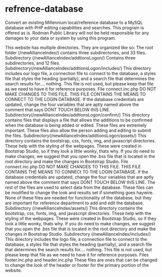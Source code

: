 # refrence-database
Convert an existing Millennium local/reference database to a MySQL database with PHP editing capabilities and searches.
This program is offered as is. Rodman Public Library will not be held responsible for any damages to your data or system by using this program.

This website has multiple directories. They are organized like so:
The root folder (/newAllianceIndex/) contains three subdirectories, and 33 files.
	Subdirectory (/newAllianceIndex/addtionsLogon/) Contains three subdirectories, and 12 files.
		Subdirectory(/newAllianceIndex/addtionsLogon/includes/) This directory includes our logo file, a connection file to connect to the database, a styles file that styles the heading (partially), and a search file that determines the search results for.... nothing. This file is not used, but please keep that file as we need to have it for reference purposes.
			File connect.inc.php DO NOT MAKE CHANGES TO THIS FILE. THIS FILE CONTAINS THE MEANS TO CONNECT TO THE LOGIN DATABASE. If the database credentials are updated, change the four variables that are aptly named above the comment that says DONT TOUCH BELOW thIS LINE.
		Subdirectory(/newAllianceIndex/addtionsLogon/confirm/) This directory contains files that displays a file that allows the additions to be confirmed when the database is being added or edited. These files are extremely important. These files also allow the person adding and editing to submit the files.
		Subdirectory(/newAllianceIndex/addtionsLogon/assets/) This directory contains the bootstrap, css, fonts, img, and javascript directories. These help with the styling of the webpages. These were created in Bootstrap Studio, so if they look a little wonky, thats why. If you do need to make changes, we suggest that you open the .bss file that is located in the root directory and make the changes in Bootstrap Studio.
		File connect.inc.php DO NOT MAKE CHANGES TO THIS FILE. THIS FILE CONTAINS THE MEANS TO CONNECt TO THE LOGIN DATABASE. If the database credentials are updated, change the four variables that are aptly named above the comment that says DONT TOUCH BELOW thIS LINE.
		The rest of the files are used to select data from the database. These files can be modified to change the look and results set if something goes haywire. None of these files are needed for functionality of the database, but they are important for reference department to add and edit the database.
	Subdirectory (/newAllianceIndex/assets/) This directory contains the bootstrap, css, fonts, img, and javascript directories. These help with the styling of the webpages. These were created in Bootstrap Studio, so if they look a little wonky, thats why. If you do need to make changes, we suggest that you open the .bss file that is located in the root directory and make the changes in Bootstrap Studio.
	Subdirectory (/newAllianceIndex/includes/) This directory includes the logo file, a connection file to connect to the database, a styles file that styles the heading (partially), and a search file that determines the search results for.... nothing. This file is not used, but please keep that file as we need to have it for reference purposes.
		Files footer.inc.php and header.inc.php These files are ones that can be changed to change the look of the header or footer for the primary portion of the website.
